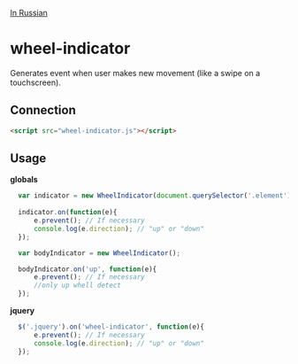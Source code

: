 [In Russian](https://github.com/Promo/wheel-indicator/blob/master/README_ru.md)


# wheel-indicator
Generates event when user makes new movement (like a swipe on a touchscreen).

## Connection
```html
<script src="wheel-indicator.js"></script>
```

## Usage
**globals**  
```javascript
  var indicator = new WheelIndicator(document.querySelector('.element'));
  
  indicator.on(function(e){
      e.prevent(); // If necessary
      console.log(e.direction); // "up" or "down"
  });

  var bodyIndicator = new WheelIndicator();

  bodyIndicator.on('up', function(e){
      e.prevent(); // If necessary
      //only up whell detect
  });
```

**jquery**  
```javascript
  $('.jquery').on('wheel-indicator', function(e){
      e.prevent(); // If necessary
      console.log(e.direction); // "up" or "down"
  });
```
